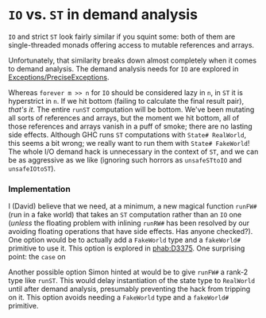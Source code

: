 # `IO` vs. `ST` in demand analysis

`IO` and strict `ST` look fairly similar if you squint some: both of them
are single-threaded monads offering access to mutable references and arrays.


Unfortunately, that similarity breaks down almost completely when it comes to
demand analysis. The demand analysis needs for `IO` are explored in
[Exceptions/PreciseExceptions](exceptions/precise-exceptions).


Whereas `forever m >> n` for `IO` should be considered lazy in `n`, in `ST` it is
hyperstrict in `n`. If we hit bottom (failing to calculate the final result pair),
*that's it*. The entire `runST` computation will be bottom. We've
been mutating all sorts of references and arrays, but the moment we hit bottom,
all of those references and arrays vanish in a puff of smoke; there are no lasting
side effects. Although GHC runs `ST` computations with `State# RealWorld`, this seems a bit wrong;
we really want to run them with `State# FakeWorld`! The whole I/O demand hack
is unnecessary in the context of `ST`, and we can be as aggressive as we like (ignoring
such horrors as `unsafeSTtoIO` and `unsafeIOtoST`).

### Implementation


I (David) believe that we need, at a minimum, a new magical function
`runFW#` (run in a fake world) that takes an `ST` computation rather
than an `IO` one (*unless* the floating problem with inlining `runRW#`
has been resolved by our avoiding floating operations that have side
effects. Has anyone checked?). One option would be to actually add a `FakeWorld`
type and a `fakeWorld#` primitive to use it. This option is explored
in [ phab:D3375](https://phabricator.haskell.org/D3375). One surprising point: the `case` on 


Another possible option Simon hinted at would be to give `runFW#` a
rank-2 type like `runST`. This would delay instantiation of the state
type to `RealWorld` until after demand analysis, presumably preventing
the hack from tripping on it. This option avoids needing a `FakeWorld`
type and a `fakeWorld#` primitive.
